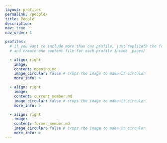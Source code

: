 ```yaml
---
layout: profiles
permalink: /people/
title: People
description:
nav: true
nav_order: 1

profiles:
  # if you want to include more than one profile, just replicate the following block
  # and create one content file for each profile inside _pages/

  - align: right
    image:
    content: opening.md
    image_circular: false # crops the image to make it circular
    more_info: >

  - align: right
    image:
    content: current_member.md
    image_circular: false # crops the image to make it circular
    more_info: >

  - align: right
    image:
    content: former_member.md
    image_circular: false # crops the image to make it circular
    more_info: >
---
```

